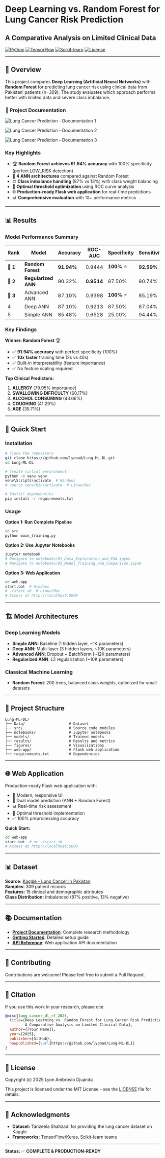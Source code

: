 # Deep Learning vs. Random Forest for Lung Cancer Risk Prediction
## A Comparative Analysis on Limited Clinical Data

[![Python](https://img.shields.io/badge/Python-3.8%2B-blue.svg)](https://www.python.org/)
[![TensorFlow](https://img.shields.io/badge/TensorFlow-2.13-orange.svg)](https://www.tensorflow.org/)
[![Scikit-learn](https://img.shields.io/badge/Scikit--learn-1.3-yellow.svg)](https://scikit-learn.org/)
[![License](https://img.shields.io/badge/License-MIT-green.svg)](LICENSE)

---

## 🎯 Overview

This project compares **Deep Learning (Artificial Neural Networks)** with **Random Forest** for predicting lung cancer risk using clinical data from Pakistani patients (n=309). The study evaluates which approach performs better with limited data and severe class imbalance.

### 📸 Project Documentation

![Lung Cancer Prediction - Documentation 1](LungAI1.png)

![Lung Cancer Prediction - Documentation 2](LungAI2.png)

![Lung Cancer Prediction - Documentation 3](LungAI3.png)

### Key Highlights

- 🏆 **Random Forest achieves 91.94% accuracy** with 100% specificity (perfect LOW_RISK detection)
- 🧠 **4 ANN architectures** compared against Random Forest
- ⚖️ **Class imbalance handling** (87% vs 13%) with class weight balancing
- 🎯 **Optimal threshold optimization** using ROC curve analysis
- 🌐 **Production-ready Flask web application** for real-time predictions
- 📊 **Comprehensive evaluation** with 10+ performance metrics

---

## 📊 Results

### Model Performance Summary

| Rank | Model | Accuracy | ROC-AUC | Specificity | Sensitivity | F1-Score |
|------|-------|-----------|---------|-------------|-------------|----------|
| 🥇 **1** | **Random Forest** | **91.94%** | 0.9444 | **100%** ⭐ | **92.59%** | **95.24%** |
| 🥈 **2** | **Regularized ANN** | 90.32% | **0.9514** | 87.50% | 90.74% | 94.23% |
| 🥉 **3** | Advanced ANN | 87.10% | 0.9398 | **100%** ⭐ | 85.19% | 92.00% |
| 4 | Deep ANN | 87.10% | 0.9213 | 87.50% | 87.04% | 92.16% |
| 5 | Simple ANN | 85.48% | 0.6528 | 25.00% | 94.44% | 91.89% |

### Key Findings

**Winner: Random Forest** 🏆
- ✅ **91.94% accuracy** with perfect specificity (100%)
- ✅ **10x faster** training time (2s vs 40s)
- ✅ Built-in interpretability (feature importance)
- ✅ No feature scaling required

**Top Clinical Predictors:**
1. **ALLERGY** (79.95% importance)
2. **SWALLOWING DIFFICULTY** (60.17%)
3. **ALCOHOL CONSUMING** (43.66%)
4. **COUGHING** (41.29%)
5. **AGE** (35.71%)

---

## 🚀 Quick Start

### Installation

```bash
# Clone the repository
git clone https://github.com/lyonad/Lung-ML-DL.git
cd Lung-ML-DL

# Create virtual environment
python -m venv venv
venv\Scripts\activate  # Windows
# source venv/bin/activate  # Linux/Mac

# Install dependencies
pip install -r requirements.txt
```

### Usage

**Option 1: Run Complete Pipeline**
```bash
cd src
python main_training.py
```

**Option 2: Use Jupyter Notebooks**
```bash
jupyter notebook
# Navigate to notebooks/01_Data_Exploration_and_EDA.ipynb
# Navigate to notebooks/02_Model_Training_and_Comparison.ipynb
```

**Option 3: Web Application**
```bash
cd web-app
start.bat  # Windows
# ./start.sh  # Linux/Mac
# Access at http://localhost:5000
```

---

## 🏗️ Model Architectures

### Deep Learning Models
- **Simple ANN**: Baseline (1 hidden layer, ~1K parameters)
- **Deep ANN**: Multi-layer (3 hidden layers, ~10K parameters)
- **Advanced ANN**: Dropout + BatchNorm (~12K parameters)
- **Regularized ANN**: L2 regularization (~10K parameters)

### Classical Machine Learning
- **Random Forest**: 200 trees, balanced class weights, optimized for small datasets

---

## 📁 Project Structure

```
Lung-ML-DL/
├── Data/                    # Dataset
├── src/                     # Source code modules
├── notebooks/               # Jupyter notebooks
├── models/                  # Trained models
├── results/                 # Results and metrics
├── figures/                 # Visualizations
├── web-app/                 # Flask web application
└── requirements.txt         # Dependencies
```

---

## 🌐 Web Application

Production-ready Flask web application with:
- 🎨 Modern, responsive UI
- 🤖 Dual model prediction (ANN + Random Forest)
- 📊 Real-time risk assessment
- 🔧 Optimal threshold implementation
- ✅ 100% preprocessing accuracy

**Quick Start:**
```bash
cd web-app
start.bat  # or ./start.sh
# Access at http://localhost:5000
```

---

## 📊 Dataset

**Source:** [Kaggle - Lung Cancer in Pakistan](https://www.kaggle.com/datasets/tan5577/lung-cancer-inpakistan)  
**Samples:** 309 patient records  
**Features:** 15 clinical and demographic attributes  
**Class Distribution:** Imbalanced (87% positive, 13% negative)

---

## 📚 Documentation

- **[Project Documentation](docs/PROJECT_DOCUMENTATION.md)**: Complete research methodology
- **[Getting Started](docs/GETTING_STARTED.md)**: Detailed setup guide
- **[API Reference](docs/API_REFERENCE.md)**: Web application API documentation

---

## 🤝 Contributing

Contributions are welcome! Please feel free to submit a Pull Request.

---

## 📝 Citation

If you use this work in your research, please cite:

```bibtex
@misc{lung_cancer_dl_rf_2025,
  title={Deep Learning vs. Random Forest for Lung Cancer Risk Prediction in Pakistan: 
         A Comparative Analysis on Limited Clinical Data},
  author={[Your Name]},
  year={2025},
  publisher={GitHub},
  howpublished={\url{https://github.com/lyonad/Lung-ML-DL}}
}
```

---

## 📄 License

Copyright (c) 2025 Lyon Ambrosio Djuanda

This project is licensed under the MIT License - see the [LICENSE](LICENSE) file for details.

---

## 🙏 Acknowledgments

- **Dataset:** Tanzeela Shahzadi for providing the lung cancer dataset on Kaggle
- **Frameworks:** TensorFlow/Keras, Scikit-learn teams

---

**Status:** ✅ **COMPLETE & PRODUCTION-READY**
